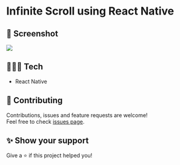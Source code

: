 # Infinite Scroll using React Native

## 📸 Screenshot

![](https://user-images.githubusercontent.com/115879524/226671912-c664b00b-47de-415c-afd0-6229cbed8e7a.jpg)

## 👨🏻‍💻 Tech

* React Native

## 🤝 Contributing

Contributions, issues and feature requests are welcome!<br />Feel free to check [issues page](../../issues).

## ✨ Show your support

Give a ⭐️ if this project helped you!
